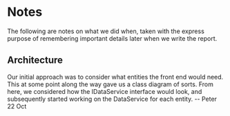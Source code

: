 # Notes

The following are notes on what we did when, taken with the express purpose of remembering important details later when we write the report.

## Architecture

Our initial approach was to consider what entities the front end would need. This at some point along the way gave us a class diagram of sorts. From here, we considered how the IDataService interface would look, and subsequently started working on the DataService for each entity. -- Peter 22 Oct
